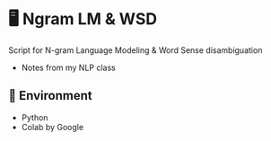 # 🖥 Ngram LM & WSD 
Script for N-gram Language Modeling & Word Sense disambiguation

* Notes from my NLP class

## 📝 Environment
* Python
* Colab by Google
